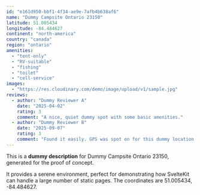```yaml
---
id: "e161d950-bbf1-4f34-ae9e-7afb4b638af6"
name: "Dummy Campsite Ontario 23150"
latitude: 51.005434
longitude: -84.484627
continent: "north-america"
country: "canada"
region: "ontario"
amenities:
  - "tent-only"
  - "RV-suitable"
  - "fishing"
  - "toilet"
  - "cell-service"
images:
  - "https://res.cloudinary.com/demo/image/upload/v1/sample.jpg"
reviews:
  - author: "Dummy Reviewer A"
    date: "2025-04-02"
    rating: 3
    comment: "A nice, quiet dummy spot with some basic amenities."
  - author: "Dummy Reviewer B"
    date: "2025-09-07"
    rating: 3
    comment: "Found it easily. GPS was spot on for this dummy location."
---
```


This is a **dummy description** for Dummy Campsite Ontario 23150, generated for the proof of concept.

It provides a serene environment, perfect for demonstrating how SvelteKit can handle a large number of static pages. The coordinates are 51.005434, -84.484627.
